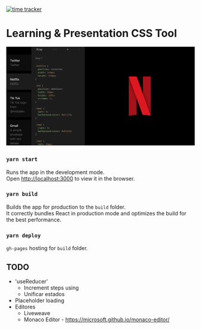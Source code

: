 [![time tracker](https://wakatime.com/badge/github/manumorante/css.learn.svg)](https://wakatime.com/badge/github/manumorante/css.learn)

# Learning & Presentation CSS Tool

![](public/csspen_og.png)


### `yarn start`

Runs the app in the development mode.<br />
Open [http://localhost:3000](http://localhost:3000) to view it in the browser.

### `yarn build`

Builds the app for production to the `build` folder.<br />
It correctly bundles React in production mode and optimizes the build for the best performance.

### `yarn deploy`

`gh-pages` hosting for `build` folder.

## TODO

- 'useReducer'
  - Increment steps using 
  - Unificar estados
- Placeholder loading
- Editores
  - Liveweave
  - Monaco Editor - https://microsoft.github.io/monaco-editor/
